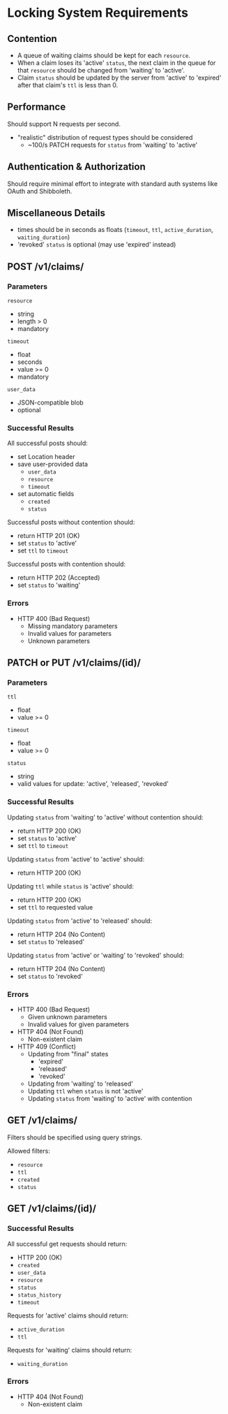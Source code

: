 # Locking System Requirements
## Contention
- A queue of waiting claims should be kept for each `resource`.
- When a claim loses its 'active' `status`, the next claim in the queue for that
  `resource` should be changed from 'waiting' to 'active'.
- Claim `status` should be updated by the server from 'active' to 'expired'
  after that claim's `ttl` is less than 0.


## Performance
Should support N requests per second.

- "realistic" distribution of request types should be considered
    - ~100/s PATCH requests for `status` from 'waiting' to 'active'


## Authentication & Authorization
Should require minimal effort to integrate with standard auth systems like
OAuth and Shibboleth.


## Miscellaneous Details
- times should be in seconds as floats (`timeout`, `ttl`, `active_duration`,
  `waiting_duration`)
- 'revoked' `status` is optional (may use 'expired' instead)

## POST /v1/claims/
### Parameters
`resource`

- string
- length > 0
- mandatory

`timeout`

- float
- seconds
- value >= 0
- mandatory

`user_data`

- JSON-compatible blob
- optional

### Successful Results
All successful posts should:

- set Location header
- save user-provided data
    - `user_data`
    - `resource`
    - `timeout`
- set automatic fields
    - `created`
    - `status`

Successful posts without contention should:

- return HTTP 201 (OK)
- set `status` to 'active'
- set `ttl` to `timeout`

Successful posts with contention should:

- return HTTP 202 (Accepted)
- set `status` to 'waiting'

### Errors
- HTTP 400 (Bad Request)
    - Missing mandatory parameters
    - Invalid values for parameters
    - Unknown parameters


## PATCH or PUT /v1/claims/(id)/
### Parameters
`ttl`

- float
- value >= 0

`timeout`

- float
- value >= 0

`status`

- string
- valid values for update: 'active', 'released', 'revoked'

### Successful Results
Updating `status` from 'waiting' to 'active' without contention should:

- return HTTP 200 (OK)
- set `status` to 'active'
- set `ttl` to `timeout`

Updating `status` from 'active' to 'active' should:

- return HTTP 200 (OK)

Updating `ttl` while `status` is 'active' should:

- return HTTP 200 (OK)
- set `ttl` to requested value

Updating `status` from 'active' to 'released' should:

- return HTTP 204 (No Content)
- set `status` to 'released'

Updating `status` from 'active' or 'waiting' to 'revoked' should:

- return HTTP 204 (No Content)
- set `status` to 'revoked'

### Errors
- HTTP 400 (Bad Request)
    - Given unknown parameters
    - Invalid values for given parameters
- HTTP 404 (Not Found)
    - Non-existent claim
- HTTP 409 (Conflict)
    - Updating from "final" states
        - 'expired'
        - 'released'
        - 'revoked'
    - Updating from 'waiting' to 'released'
    - Updating `ttl` when `status` is not 'active'
    - Updating `status` from 'waiting' to 'active' with contention


## GET /v1/claims/
Filters should be specified using query strings.

Allowed filters:

- `resource`
- `ttl`
- `created`
- `status`


## GET /v1/claims/(id)/
### Successful Results
All successful get requests should return:

- HTTP 200 (OK)
- `created`
- `user_data`
- `resource`
- `status`
- `status_history`
- `timeout`

Requests for 'active' claims should return:

- `active_duration`
- `ttl`

Requests for 'waiting' claims should return:

- `waiting_duration`

### Errors
- HTTP 404 (Not Found)
    - Non-existent claim
